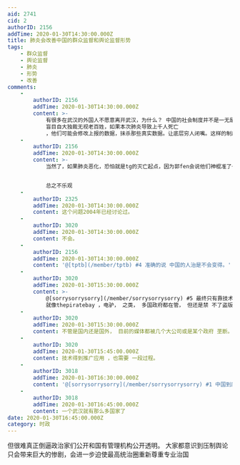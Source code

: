 ```yaml
---
aid: 2741
cid: 2
authorID: 2156
addTime: 2020-01-30T14:30:00.000Z
title: 肺炎会改善中国的群众监督和舆论监督形势
tags:
    - 群众监督
    - 舆论监督
    - 肺炎
    - 形势
    - 改善
comments:
    -
        authorID: 2156
        addTime: 2020-01-30T14:30:00.000Z
        content: >-
            有很多在武汉的外国人不愿意离开武汉，为什么？ 中国的社会制度并不是一无是处的。这次肺炎爆发本质上，是因为统治集团缺乏科学素养
            盲目自大独裁无视老百姓，如果本次肺炎导致上千人死亡
            ，他们可能会修改上报的数据，抹杀那些真实数据。让底层穷人闭嘴。这样的制度是非常糟糕，但和小集团统治的模式关系更近，如果是专家治国，起码预警信息不会被完全无视。
    -
        authorID: 2156
        addTime: 2020-01-30T14:30:00.000Z
        content: >-
            当然了，如果肺炎恶化，恐怕就是tg的灭亡起点，因为郭fen会说他们神棍准了一次。也许海外势力会达成一致。但本国统治内部的矛盾依旧没有完全爆发，还得看经济走势。


            总之不乐观
    -
        authorID: 2325
        addTime: 2020-01-30T14:30:00.000Z
        content: 这个问题2004年已经讨论过。
    -
        authorID: 3020
        addTime: 2020-01-30T14:30:00.000Z
        content: 不会。
    -
        authorID: 2156
        addTime: 2020-01-30T14:30:00.000Z
        content: '@[tptb](/member/tptb) #4 准确的说 中国的人治是不会变得。'
    -
        authorID: 3020
        addTime: 2020-01-30T15:30:00.000Z
        content: >-
            @[sorrysorrysorry](/member/sorrysorrysorry) #5 最终只有靠技术。
            就像thepiratebay ，电驴， 之类， 多国政府都在管， 但还是禁 不了盗版。
    -
        authorID: 3020
        addTime: 2020-01-30T15:30:00.000Z
        content: 不管是国内还是国外， 目前的媒体都被几个大公司或是某个政府 垄断。没有技术 上的变化 ，问题得不到根本改变。
    -
        authorID: 3020
        addTime: 2020-01-30T15:45:00.000Z
        content: 技术得到推广应用 ，也需要 一段过程。
    -
        authorID: 3018
        addTime: 2020-01-30T16:30:00.000Z
        content: '@[sorrysorrysorry](/member/sorrysorrysorry) #1 中国到底有多少外国人'
    -
        authorID: 3018
        addTime: 2020-01-30T16:45:00.000Z
        content: 一个武汉就有那么多国家了
date: 2020-01-30T16:45:00.000Z
category: 时政
---
```


但很难真正倒逼政治家们公开和国有管理机构公开透明。 大家都意识到压制舆论只会带来巨大的惨剧，会进一步迫使最高统治圈重新尊重专业治国
